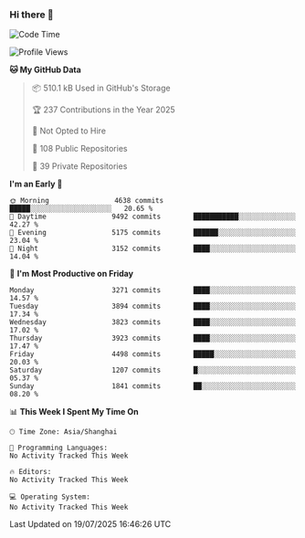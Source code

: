 ### Hi there 👋

<!--
**qbosen/qbosen** is a ✨ _special_ ✨ repository because its `README.md` (this file) appears on your GitHub profile.

Here are some ideas to get you started:

- 🔭 I’m currently working on ...
- 🌱 I’m currently learning ...
- 👯 I’m looking to collaborate on ...
- 🤔 I’m looking for help with ...
- 💬 Ask me about ...
- 📫 How to reach me: ...
- 😄 Pronouns: ...
- ⚡ Fun fact: ...
-->

<!--START_SECTION:waka-->
![Code Time](http://img.shields.io/badge/Code%20Time-2%2C111%20hrs%2036%20mins-blue)

![Profile Views](http://img.shields.io/badge/Profile%20Views-1-blue)

**🐱 My GitHub Data** 

> 📦 510.1 kB Used in GitHub's Storage 
 > 
> 🏆 237 Contributions in the Year 2025
 > 
> 🚫 Not Opted to Hire
 > 
> 📜 108 Public Repositories 
 > 
> 🔑 39 Private Repositories 
 > 
**I'm an Early 🐤** 

```text
🌞 Morning                4638 commits        █████░░░░░░░░░░░░░░░░░░░░   20.65 % 
🌆 Daytime                9492 commits        ███████████░░░░░░░░░░░░░░   42.27 % 
🌃 Evening                5175 commits        ██████░░░░░░░░░░░░░░░░░░░   23.04 % 
🌙 Night                  3152 commits        ████░░░░░░░░░░░░░░░░░░░░░   14.04 % 
```
📅 **I'm Most Productive on Friday** 

```text
Monday                   3271 commits        ████░░░░░░░░░░░░░░░░░░░░░   14.57 % 
Tuesday                  3894 commits        ████░░░░░░░░░░░░░░░░░░░░░   17.34 % 
Wednesday                3823 commits        ████░░░░░░░░░░░░░░░░░░░░░   17.02 % 
Thursday                 3923 commits        ████░░░░░░░░░░░░░░░░░░░░░   17.47 % 
Friday                   4498 commits        █████░░░░░░░░░░░░░░░░░░░░   20.03 % 
Saturday                 1207 commits        █░░░░░░░░░░░░░░░░░░░░░░░░   05.37 % 
Sunday                   1841 commits        ██░░░░░░░░░░░░░░░░░░░░░░░   08.20 % 
```


📊 **This Week I Spent My Time On** 

```text
🕑︎ Time Zone: Asia/Shanghai

💬 Programming Languages: 
No Activity Tracked This Week

🔥 Editors: 
No Activity Tracked This Week

💻 Operating System: 
No Activity Tracked This Week
```


 Last Updated on 19/07/2025 16:46:26 UTC
<!--END_SECTION:waka-->
